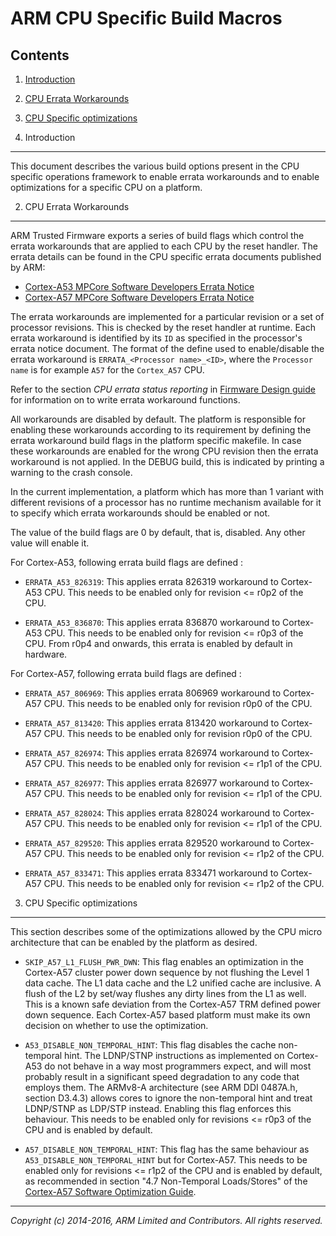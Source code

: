 ARM CPU Specific Build Macros
=============================

Contents
--------

1.  [Introduction](#1--introduction)
2.  [CPU Errata Workarounds](#2--cpu-errata-workarounds)
3.  [CPU Specific optimizations](#3--cpu-specific-optimizations)


1.  Introduction
----------------

This document describes the various build options present in the CPU specific
operations framework to enable errata workarounds and to enable optimizations
for a specific CPU on a platform.

2.  CPU Errata Workarounds
--------------------------

ARM Trusted Firmware exports a series of build flags which control the
errata workarounds that are applied to each CPU by the reset handler. The
errata details can be found in the CPU specific errata documents published
by ARM:

*   [Cortex-A53 MPCore Software Developers Errata Notice][A53 Errata Notice]
*   [Cortex-A57 MPCore Software Developers Errata Notice][A57 Errata Notice]

The errata workarounds are implemented for a particular revision or a set of
processor revisions. This is checked by the reset handler at runtime. Each
errata workaround is identified by its `ID` as specified in the processor's
errata notice document. The format of the define used to enable/disable the
errata workaround is `ERRATA_<Processor name>_<ID>`, where the `Processor name`
is for example `A57` for the `Cortex_A57` CPU.

Refer to the section _CPU errata status reporting_ in [Firmware Design
guide][Firmware Design] for information on to write errata workaround functions.

All workarounds are disabled by default. The platform is responsible for
enabling these workarounds according to its requirement by defining the
errata workaround build flags in the platform specific makefile. In case
these workarounds are enabled for the wrong CPU revision then the errata
workaround is not applied. In the DEBUG build, this is indicated by
printing a warning to the crash console.

In the current implementation, a platform which has more than 1 variant
with different revisions of a processor has no runtime mechanism available
for it to specify which errata workarounds should be enabled or not.

The value of the build flags are 0 by default, that is, disabled. Any other
value will enable it.

For Cortex-A53, following errata build flags are defined :

*   `ERRATA_A53_826319`: This applies errata 826319 workaround to Cortex-A53
     CPU. This needs to be enabled only for revision <= r0p2 of the CPU.

*   `ERRATA_A53_836870`: This applies errata 836870 workaround to Cortex-A53
     CPU. This needs to be enabled only for revision <= r0p3 of the CPU. From
     r0p4 and onwards, this errata is enabled by default in hardware.

For Cortex-A57, following errata build flags are defined :

*   `ERRATA_A57_806969`: This applies errata 806969 workaround to Cortex-A57
     CPU. This needs to be enabled only for revision r0p0 of the CPU.

*   `ERRATA_A57_813420`: This applies errata 813420 workaround to Cortex-A57
     CPU. This needs to be enabled only for revision r0p0 of the CPU.

*   `ERRATA_A57_826974`: This applies errata 826974 workaround to Cortex-A57
     CPU. This needs to be enabled only for revision <= r1p1 of the CPU.

*   `ERRATA_A57_826977`: This applies errata 826977 workaround to Cortex-A57
     CPU. This needs to be enabled only for revision <= r1p1 of the CPU.

*   `ERRATA_A57_828024`: This applies errata 828024 workaround to Cortex-A57
     CPU. This needs to be enabled only for revision <= r1p1 of the CPU.

*   `ERRATA_A57_829520`: This applies errata 829520 workaround to Cortex-A57
     CPU. This needs to be enabled only for revision <= r1p2 of the CPU.

*   `ERRATA_A57_833471`: This applies errata 833471 workaround to Cortex-A57
     CPU. This needs to be enabled only for revision <= r1p2 of the CPU.

3.  CPU Specific optimizations
------------------------------

This section describes some of the optimizations allowed by the CPU micro
architecture that can be enabled by the platform as desired.

*    `SKIP_A57_L1_FLUSH_PWR_DWN`: This flag enables an optimization in the
     Cortex-A57 cluster power down sequence by not flushing the Level 1 data
     cache. The L1 data cache and the L2 unified cache are inclusive. A flush
     of the L2 by set/way flushes any dirty lines from the L1 as well. This
     is a known safe deviation from the Cortex-A57 TRM defined power down
     sequence. Each Cortex-A57 based platform must make its own decision on
     whether to use the optimization.

*    `A53_DISABLE_NON_TEMPORAL_HINT`: This flag disables the cache non-temporal
     hint. The LDNP/STNP instructions as implemented on Cortex-A53 do not behave
     in a way most programmers expect, and will most probably result in a
     significant speed degradation to any code that employs them. The ARMv8-A
     architecture (see ARM DDI 0487A.h, section D3.4.3) allows cores to ignore
     the non-temporal hint and treat LDNP/STNP as LDP/STP instead. Enabling this
     flag enforces this behaviour. This needs to be enabled only for revisions
     <= r0p3 of the CPU and is enabled by default.

*    `A57_DISABLE_NON_TEMPORAL_HINT`: This flag has the same behaviour as
     `A53_DISABLE_NON_TEMPORAL_HINT` but for Cortex-A57. This needs to be
     enabled only for revisions <= r1p2 of the CPU and is enabled by default,
     as recommended in section "4.7 Non-Temporal Loads/Stores" of the
     [Cortex-A57 Software Optimization Guide][A57 SW Optimization Guide].

- - - - - - - - - - - - - - - - - - - - - - - - - - - - - - - - - - - - - - -

_Copyright (c) 2014-2016, ARM Limited and Contributors. All rights reserved._

[A57 SW Optimization Guide]: http://infocenter.arm.com/help/topic/com.arm.doc.uan0015b/Cortex_A57_Software_Optimization_Guide_external.pdf
[A53 Errata Notice]:         http://infocenter.arm.com/help/topic/com.arm.doc.epm048406/index.html
[A57 Errata Notice]:         http://infocenter.arm.com/help/topic/com.arm.doc.epm049219/cortex_a57_mpcore_software_developers_errata_notice.pdf
[Firmware Design]:           firmware-design.md
